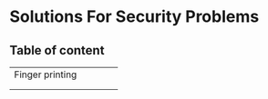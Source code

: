# Solutions For Security Problems
## Table of content

|   |   |   |   |   |
|---|---|---|---|---|
| Finger printing  |   |   |   |   |
|   |   |   |   |   |
|   |   |   |   |   |

